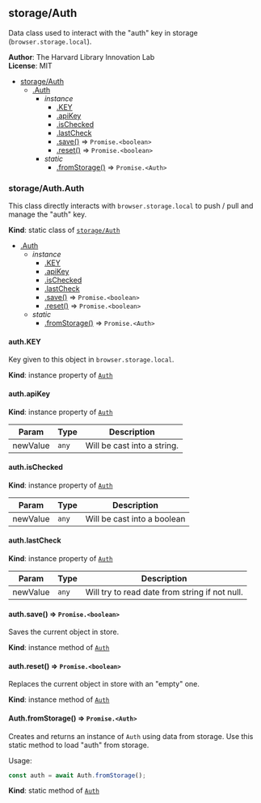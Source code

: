 <a name="module_storage/Auth"></a>

## storage/Auth
Data class used to interact with the "auth" key in storage (`browser.storage.local`).

**Author**: The Harvard Library Innovation Lab  
**License**: MIT  

* [storage/Auth](#module_storage/Auth)
    * [.Auth](#module_storage/Auth.Auth)
        * _instance_
            * [.KEY](#module_storage/Auth.Auth+KEY)
            * [.apiKey](#module_storage/Auth.Auth+apiKey)
            * [.isChecked](#module_storage/Auth.Auth+isChecked)
            * [.lastCheck](#module_storage/Auth.Auth+lastCheck)
            * [.save()](#module_storage/Auth.Auth+save) ⇒ <code>Promise.&lt;boolean&gt;</code>
            * [.reset()](#module_storage/Auth.Auth+reset) ⇒ <code>Promise.&lt;boolean&gt;</code>
        * _static_
            * [.fromStorage()](#module_storage/Auth.Auth.fromStorage) ⇒ <code>Promise.&lt;Auth&gt;</code>

<a name="module_storage/Auth.Auth"></a>

### storage/Auth.Auth
This class directly interacts with `browser.storage.local` to push / pull and manage the "auth" key.

**Kind**: static class of [<code>storage/Auth</code>](#module_storage/Auth)  

* [.Auth](#module_storage/Auth.Auth)
    * _instance_
        * [.KEY](#module_storage/Auth.Auth+KEY)
        * [.apiKey](#module_storage/Auth.Auth+apiKey)
        * [.isChecked](#module_storage/Auth.Auth+isChecked)
        * [.lastCheck](#module_storage/Auth.Auth+lastCheck)
        * [.save()](#module_storage/Auth.Auth+save) ⇒ <code>Promise.&lt;boolean&gt;</code>
        * [.reset()](#module_storage/Auth.Auth+reset) ⇒ <code>Promise.&lt;boolean&gt;</code>
    * _static_
        * [.fromStorage()](#module_storage/Auth.Auth.fromStorage) ⇒ <code>Promise.&lt;Auth&gt;</code>

<a name="module_storage/Auth.Auth+KEY"></a>

#### auth.KEY
Key given to this object in `browser.storage.local`.

**Kind**: instance property of [<code>Auth</code>](#module_storage/Auth.Auth)  
<a name="module_storage/Auth.Auth+apiKey"></a>

#### auth.apiKey
**Kind**: instance property of [<code>Auth</code>](#module_storage/Auth.Auth)  

| Param | Type | Description |
| --- | --- | --- |
| newValue | <code>any</code> | Will be cast into a string. |

<a name="module_storage/Auth.Auth+isChecked"></a>

#### auth.isChecked
**Kind**: instance property of [<code>Auth</code>](#module_storage/Auth.Auth)  

| Param | Type | Description |
| --- | --- | --- |
| newValue | <code>any</code> | Will be cast into a boolean |

<a name="module_storage/Auth.Auth+lastCheck"></a>

#### auth.lastCheck
**Kind**: instance property of [<code>Auth</code>](#module_storage/Auth.Auth)  

| Param | Type | Description |
| --- | --- | --- |
| newValue | <code>any</code> | Will try to read date from string if not null. |

<a name="module_storage/Auth.Auth+save"></a>

#### auth.save() ⇒ <code>Promise.&lt;boolean&gt;</code>
Saves the current object in store.

**Kind**: instance method of [<code>Auth</code>](#module_storage/Auth.Auth)  
<a name="module_storage/Auth.Auth+reset"></a>

#### auth.reset() ⇒ <code>Promise.&lt;boolean&gt;</code>
Replaces the current object in store with an "empty" one.

**Kind**: instance method of [<code>Auth</code>](#module_storage/Auth.Auth)  
<a name="module_storage/Auth.Auth.fromStorage"></a>

#### Auth.fromStorage() ⇒ <code>Promise.&lt;Auth&gt;</code>
Creates and returns an instance of `Auth` using data from storage.
Use this static method to load "auth" from storage.

Usage:
```javascript
const auth = await Auth.fromStorage();
```

**Kind**: static method of [<code>Auth</code>](#module_storage/Auth.Auth)  
